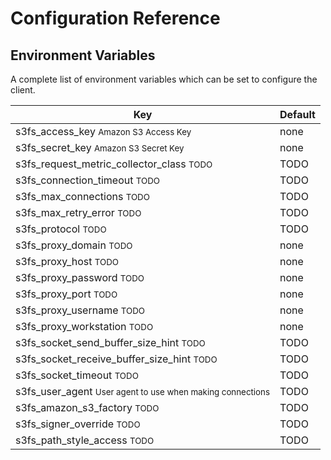 # Configuration Reference

## Environment Variables

A complete list of environment variables which can be set to configure the client.

| Key                                                                         | Default     | 
| --------------------------------------------------------------------------- | ----------- | 
| s3fs_access_key <small>Amazon S3 Access Key</small>                         | none        |
| s3fs_secret_key <small>Amazon S3 Secret Key</small>                         | none        |
| s3fs_request_metric_collector_class <small>TODO</small>                     | TODO        |
| s3fs_connection_timeout <small>TODO</small>                                 | TODO        |
| s3fs_max_connections <small>TODO</small>                                    | TODO        |
| s3fs_max_retry_error <small>TODO</small>                                    | TODO        |
| s3fs_protocol <small>TODO</small>                                           | TODO        |
| s3fs_proxy_domain <small>TODO</small>                                       | none        |
| s3fs_proxy_host <small>TODO</small>                                         | none        |
| s3fs_proxy_password <small>TODO</small>                                     | none        |
| s3fs_proxy_port <small>TODO</small>                                         | none        |
| s3fs_proxy_username <small>TODO</small>                                     | none        |
| s3fs_proxy_workstation <small>TODO</small>                                  | none        |
| s3fs_socket_send_buffer_size_hint <small>TODO</small>                       | TODO        |
| s3fs_socket_receive_buffer_size_hint <small>TODO</small>                    | TODO        |
| s3fs_socket_timeout <small>TODO</small>                                     | TODO        |
| s3fs_user_agent <small>User agent to use when making connections</small>    | TODO        |
| s3fs_amazon_s3_factory <small>TODO</small>                                  | TODO        |
| s3fs_signer_override <small>TODO</small>                                    | TODO        |
| s3fs_path_style_access <small>TODO</small>                                  | TODO        |
